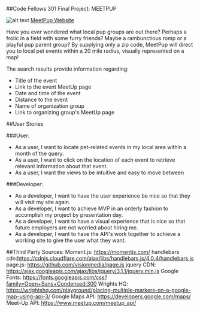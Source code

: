 ##Code Fellows 301 Final Project: MEETPUP

![alt text](public/images/Logo-large.png) [MeetPup Website](http://meetpupevents.herokuapp.com/)

Have you ever wondered what local pup groups are out there? Perhaps a frolic in a field with some furry friends? Maybe a rambunctious romp or a playful pup parent group? By supplying only a zip code, MeetPup will direct you to local pet events within a 20 mile radius, visually represented on a map!

The search results provide information regarding:
* Title of the event
* Link to the event MeetUp page
* Date and time of the event
* Distance to the event
* Name of organization group
* Link to organizing group's MeetUp page

##User Stories

###User:
* As a user, I want to locate pet-related events in my local area within a month of the query.
* As a user, I want to click on the location of each event to retrieve relevant information about that event.
* As a user, I want the views to be intuitive and easy to move between


###Developer:
* As a developer, I want to have the user experience be nice so that they will visit my site again.
* As a developer, I want to achieve MVP in an orderly fashion to accomplish my project by presentation day.
* As a developer, I want to have a visual experience that is nice so that future employers are not worried about hiring me.
* As a developer, I want to have the API's work together to achieve a working site to give the user what they want.


##Third Party Sources:
Moment.js: https://momentjs.com/
handlebars cdn:https://cdnjs.cloudflare.com/ajax/libs/handlebars.js/4.0.4/handlebars.js
page.js: https://github.com/visionmedia/page.js
jquery CDN: https://ajax.googleapis.com/ajax/libs/jquery/3.1.1/jquery.min.js
Google Fonts: https://fonts.googleapis.com/css?family=Open+Sans+Condensed:300
Wrights HQ: https://wrightshq.com/playground/placing-multiple-markers-on-a-google-map-using-api-3/
Google Maps API: https://developers.google.com/maps/
Meet-Up API: https://www.meetup.com/meetup_api/
